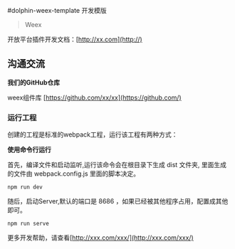 #dolphin-weex-template 开发模版

> Weex

开放平台插件开发文档：[http://xx.com](http://)

## 沟通交流

**我们的GitHub仓库**

weex组件库 [https://github.com/xx/xx](https://github.com/)

### 运行工程

创建的工程是标准的webpack工程，运行该工程有两种方式：

**使用命令行运行**

首先，编译文件和启动监听,运行该命令会在根目录下生成 dist 文件夹, 里面生成的文件由 webpack.config.js 里面的脚本决定。

```
npm run dev
```

随后，启动Server,默认的端口是 8686 ，如果已经被其他程序占用，配置成其他即可。

```
npm run serve
```

更多开发帮助，请查看[http://xxx.com/xxx/](http://xxx.com/xxx/)
